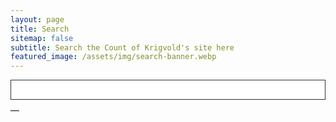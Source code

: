 ```yaml
---
layout: page
title: Search
sitemap: false
subtitle: Search the Count of Krigvold's site here
featured_image: /assets/img/search-banner.webp
---
```


<style type="text/css">
.main {
  width: 100%;
}
#search-input {
  width: 100%;
  font-size: 1em;
  padding: .5em;
}
.section { padding: 0px; }
.search-results b {
  background-color: #f2daa6;
}
.search-preview {
  display: inline;
  margin-bottom: 2em;
  font-size: 110%;
}
.search-date {
  margin-bottom: 0em;
  display: inline;
}
.result-line {
  margin-bottom: 2em;
}
.toc-line {
  margin-top: 0.5em;
  margin-bottom: 0;
}
.single .main a, .single .main h2 {
  border-bottom: none;
}
#search-input {
   border-color: #303030;
   border-width: 1px;
   border-style: solid;
}
</style>
<input type="search" id="search-input" class="form-control">
<div class="search-results">
<section class="result-line">
<h3 class="toc-line"><a target="_blank"></a><span class="dots"></span><span class="page-num small"></span></h3>
<div class="search-date"></div> &mdash; <div class="search-preview"></h5></div>
</section>
</div>
<script src="https://cdn.jsdelivr.net/npm/fuse.js@6.6.2" defer></script>
<script src="/assets/js/search.js" defer></script>
